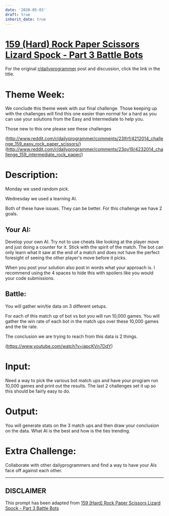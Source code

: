 ```yaml
---
date: '2020-05-03'
draft: true
inherit_date: true
---
```


# [159 (Hard) Rock Paper Scissors Lizard Spock - Part 3 Battle Bots](https://www.reddit.com/r/dailyprogrammer/comments/23yinj/4252014_challenge_159_hard_rock_paper_scissors/)

For the original [r/dailyprogrammer](https://www.reddit.com/r/dailyprogrammer/) post and discussion, click the link in the title.

# Theme Week:
We conclude this theme week with our final challenge. Those keeping up with the challenges will find this one easier than normal for a hard as you can use your solutions from the Easy and Intermediate to help you.

Those new to this one please see these challenges

(http://www.reddit.com/r/dailyprogrammer/comments/23lfrf/4212014_challenge_159_easy_rock_paper_scissors/)
(http://www.reddit.com/r/dailyprogrammer/comments/23qy19/4232014_challenge_159_intermediate_rock_paper/)
# Description:
Monday we used random pick.

Wednesday we used a learning AI.

Both of these have issues. They can be better. For this challenge we have 2 goals.

## Your AI:
Develop your own AI. Try not to use cheats like looking at the player move and just doing a counter for it. Stick with the spirit of the match. The bot can only learn what it saw at the end of a match and does not have the perfect foresight of seeing the other player's move before it picks.

When you post your solution also post in words what your approach is. I recommend using the 4 spaces to hide this with spoilers like you would your code submissions.

## Battle:
You will gather win/tie data on 3 different setups. 

For each of this match up of bot vs bot you will run 10,000 games. You will gather the win rate of each bot in the match ups over these 10,000 games and the tie rate.

The conclusion we are trying to reach from this data is 2 things.

(https://www.youtube.com/watch?v=iapcKVn7DdY)
# Input:
Need a way to pick the various bot match ups and have your program run 10,000 games and print out the results. The last 2 challenges set it up so this should be fairly easy to do.

# Output:
You will generate stats on the 3 match ups and then draw your conclusion on the data. What AI is the best and how is the ties trending.

# Extra Challenge:
Collaborate with other dailyprogrammers and find a way to have your AIs face off against each other.


----
## **DISCLAIMER**
This prompt has been adapted from [159 [Hard] Rock Paper Scissors Lizard Spock - Part 3 Battle Bots](https://www.reddit.com/r/dailyprogrammer/comments/23yinj/4252014_challenge_159_hard_rock_paper_scissors/
)
